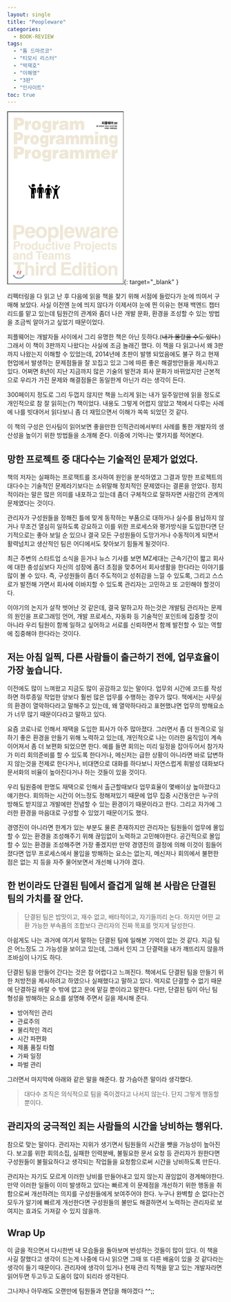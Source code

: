```yaml
---
layout: single
title: "Peopleware"
categories:
  - BOOK-REVIEW
tags:
  - "톰 드마르코"
  - "티모시 리스터"
  - "박재호"
  - "이해영"
  - "3판"
  - "인사이트"
toc: true
---
```


[![피플웨어](/assets/images/books/peopleware.jpeg)](http://image.yes24.com/momo/TopCate385/MidCate002/38416928.jpg){: target="\_blank" }

리펙터링을 다 읽고 난 후 다음에 읽을 책을 찾기 위해 서점에 들렀다가 눈에 띄여서 구매해 보았다. 사실 이전엔 눈에 띄지 않다가 이제서야 눈에 띈 이유는 현재 백엔드 챕터 리드를 맡고 있는데 팀원간의 관계와 좀더 나은 개발 문화, 환경을 조성할 수 있는 방법을 조금씩 알아가고 싶었기 때문이었다.

피플웨어는 개발자들 사이에서 그리 유명한 책은 아닌 듯하다.(~~내가 몰랐을 수도 있다.~~) 그래서 이 책이 3판까지 나왔다는 사실에 조금 놀래긴 했다. 이 책을 다 읽고나서 왜 3판까지 나왔는지 이해할 수 있었는데, 2014년에 초판이 발행 되었음에도 불구 하고 현재 현업에서 발생하는 문제점들을 잘 꼬집고 있고 그에 따른 좋은 해결방안들을 제시하고 있다. 어쩌면 8년이 지난 지금까지 많은 기술의 발전과 회사 문화가 바뀌었지만 근본적으로 우리가 가진 문제와 해결점들은 동일한게 아닌가 라는 생각이 든다.

300페이지 정도로 그리 두껍지 않지만 책을 느리게 읽는 내가 일주일만에 읽을 정도로 개인적으로 참 잘 읽히는(?) 책이었다. 내용도 그렇게 어렵지 않았고 책에서 다루는 사례에 나를 빗대어서 읽다보니 좀 더 재밌으면서 이해가 쏙쏙 되었던 것 같다.

이 책의 구성은 인사팀이 읽어보면 좋을만한 인적관리에서부터 사례를 통한 개발자의 생산성을 높이기 위한 방법들을 소개해 준다. 이중에 기억나는 몇가지를 적어본다.

## 망한 프로젝트 중 대다수는 기술적인 문제가 없었다.

책의 저자는 실패하는 프로잭트를 조사하여 원인을 분석하였고 그결과 망한 프로젝트의 대다수는 기술적인 문제라기보다는 소위말해 정치적인 문제였다는 결론을 얻었다. 정치적이라는 말은 많은 의미를 내포하고 있는데 좀더 구체적으로 말하자면 사람간의 관계의 문제였다는 것이다.

관리자가 구성원들을 정해진 틀에 맞게 동작하는 부품으로 대하거나 실수를 용납하지 않거나 무조건 열심히 일하도록 강요하고 이를 위한 프로세스와 평가방식을 도입한다면 단기적으로는 좋아 보일 순 있으나 결국 모든 구성원들이 도망가거나 수동적이게 되면서 활력넘치고 생산적인 팀은 어디에서도 찾아보기 힘들게 될것이다.

최근 주변의 스타트업 소식을 듣거나 뉴스 기사를 보면 MZ세대는 근속기간이 짧고 회사에 대한 충성심보다 자신의 성장에 좀더 초점을 맞추어서 회사생활을 한다라는 이야기를 많이 볼 수 있다. 즉, 구성원들이 좀더 주도적이고 성취감을 느낄 수 있도록, 그리고 스스로가 발전해 가면서 회사에 이바지할 수 있도록 관리자는 고민하고 또 고민해야 할것이다.

이야기의 논지가 살작 벗어난 것 같은데, 결국 말하고자 하는것은 개발팀 관리자는 문제의 원인을 프로그래밍 언어, 개발 프로세스, 자동화 등 기술적인 포인트에 집중할 것이 아니라 우리 팀원이 함께 일하고 싶어하고 서로를 신뢰하면서 함께 발전할 수 있는 역할에 집중해야 한다라는 것이다.

## 저는 아침 일찍, 다른 사람들이 출근하기 전에, 업무효율이 가장 높습니다.

이전에도 많이 느껴왔고 지금도 많이 공감하고 있는 말이다. 업무외 시간에 코드를 작성하면 하루종일 작업한 양보다 훨씬 많은 업무를 수행하는 경우가 많다. 책에서는 사무실의 환경이 열악하다라고 말해주고 있는데, 왜 열악하다라고 표현했냐면 업무의 방해요소가 너무 많기 때문이다라고 말하고 있다.

요즘 코로나로 인해서 재택을 도입한 회사가 아주 많아졌다. 그러면서 좀 더 원격으로 일하기 좋은 환경을 만들기 위해 노력하고 있는데, 개인적으로 나는 이러한 움직임이 계속 이어져서 좀 더 보편화 되었으면 한다. 예를 들면 회의는 미리 일정을 잡아두어서 참가자가 미리 회의준비를 할 수 있도록 한다거나, 메신저는 급한 상황이 아니라면 바로 답변하지 않는것을 전제로 한다거나, 비대면으로 대화를 하다보니 자연스럽게 휘발성 대화보다 문서화의 비율이 높아진다거나 하는 것들이 있을 것이다.

우리 팀원중에 한명도 재택으로 인해서 출근할때보다 업무효율이 몇배이상 높아졌다고 얘기한다. 회의하는 시간이 어느정도 정해져있기 때문에 업무 집중 시간동안은 누구의 방해도 받지않고 개발에만 전념할 수 있는 환경이기 때문이라고 한다. 그리고 자가에 그러한 환경을 마음대로 구성할 수 있었기 때문이기도 했다.

경영진이 아니라면 한계가 있는 부분도 물론 존재하지만 관리자는 팀원들이 업무에 몰입할 수 있는 환경을 조성해주기 위해 끊임없이 노력하고 고민해야한다. 공간적으로 몰입할 수 있는 환경을 조성해주면 가장 좋겠지만 만약 경영진의 결정에 의해 이것이 힘들어졌다면 업무 프로세스에서 몰입을 방해하는 요소는 없는지, 메신저나 회의에서 불편한 점은 없는 지 등을 자주 물어보면서 개선해 나가야 겠다.

## 한 번이라도 단결된 팀에서 즐겁게 일해 본 사람은 단결된 팀의 가치를 잘 안다.

> 단결된 팀은 밥맛이고, 재수 없고, 배타적이고, 자기들끼리 논다. 하지만 어떤 교환 가능한 부속품의 조합보다 관리자의 진짜 목표를 멋지게 달성한다.

아쉽게도 나는 과거에 여기서 말하는 단결된 팀에 일해본 기억이 없는 것 같다. 지금 팀은 어느정도 그 가능성을 보이고 있는데, 그래서 인지 그 단결력을 내가 깨뜨리지 않을까 조바심이 나기도 하다.

단결된 팀을 만들어 간다는 것은 참 어렵다고 느껴진다. 책에서도 단결된 팀을 만들기 위한 처방전을 제시하려고 하였으나 실패했다고 말하고 있다. 억지로 단결할 수 없기 때문에 단결하길 바랄 수 밖에 없고 운에 맡길 뿐이라고 말한다. 다만, 단결된 팀이 아닌 팀 형성을 방해하는 요소를 설명해 주면서 길을 제시해 준다.

- 방어적인 관리
- 관료주의
- 물리적인 격리
- 시간 파편화
- 제품 품질 타협
- 가짜 일정
- 파벌 관리

그러면서 마지막에 아래와 같은 말을 해준다. 참 가슴아픈 말이라 생각했다.

> 대다수 조직은 의식적으로 팀을 죽이겠다고 나서지 않는다. 단지 그렇게 행동할 뿐이다.

## 관리자의 궁극적인 죄는 사람들의 시간을 낭비하는 행위다.

참으로 맞는 말이다. 관리자는 지위가 생기면서 팀원들의 시간을 뺏을 가능성이 높아진다. 보고를 위한 회의소집, 실패한 인력분배, 불필요한 문서 요청 등 관리자가 원한다면 구성원들이 불필요하다고 생각되는 작업들을 요청함으로써 시간을 낭비하도록 만든다.

관리자는 자기도 모르게 이러한 낭비를 만들어내고 있지 않는지 끊임없이 경계해야한다. 만약 이러한 일들이 이미 발생하고 있다는 빠르게 이 문제점을 개선하기 위한 행동을 취함으로써 개선하려는 의지를 구성원들에게 보여주어야 한다. 누구나 완벽할 순 없다는건 모두가 알기에 빠르게 개선한다면 구성원들의 불만도 해결하면서 노력하는 관리자로 보여지는 효과도 가져갈 수 있지 않을까.

## Wrap Up

이 글을 적으면서 다시한번 내 모습들을 돌아보며 반성하는 것들이 많이 있다. 이 책을 사길 잘했다고 생각이 드는게 나중에 다시 읽으면 그때 또 다른 배움이 있을 것 같다라는 생각이 들기 때문이다. 관리자에 생각이 있거나 현재 관리 직책을 맡고 있는 개발자라면 읽어두면 두고두고 도움이 많이 되리라 생각된다.

그나저나 아무래도 오랜만에 팀원들과 면담을 해야겠다 ^^;;
